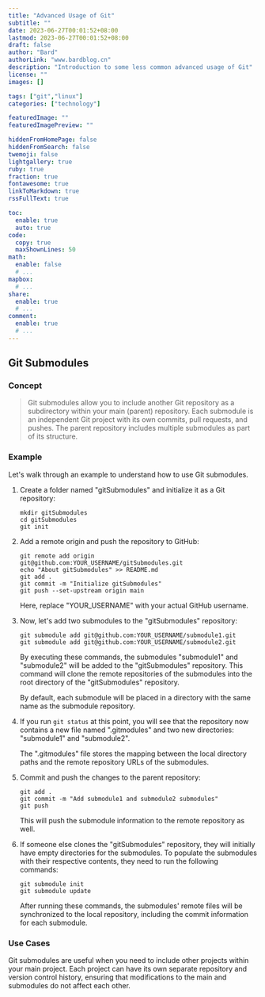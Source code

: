 ```yaml
---
title: "Advanced Usage of Git"
subtitle: ""
date: 2023-06-27T00:01:52+08:00
lastmod: 2023-06-27T00:01:52+08:00
draft: false
author: "Bard"
authorLink: "www.bardblog.cn"
description: "Introduction to some less common advanced usage of Git"
license: ""
images: []

tags: ["git","linux"]
categories: ["technology"]

featuredImage: ""
featuredImagePreview: ""

hiddenFromHomePage: false
hiddenFromSearch: false
twemoji: false
lightgallery: true
ruby: true
fraction: true
fontawesome: true
linkToMarkdown: true
rssFullText: true

toc:
  enable: true
  auto: true
code:
  copy: true
  maxShownLines: 50
math:
  enable: false
  # ...
mapbox:
  # ...
share:
  enable: true
  # ...
comment:
  enable: true
  # ...
---
```



## Git Submodules

### Concept
> Git submodules allow you to include another Git repository as a subdirectory within your main (parent) repository. Each submodule is an independent Git project with its own commits, pull requests, and pushes. The parent repository includes multiple submodules as part of its structure.

### Example
Let's walk through an example to understand how to use Git submodules.

1. Create a folder named "gitSubmodules" and initialize it as a Git repository:
   ```shell
   mkdir gitSubmodules
   cd gitSubmodules
   git init
   ```

2. Add a remote origin and push the repository to GitHub:
   ```shell
   git remote add origin git@github.com:YOUR_USERNAME/gitSubmodules.git
   echo "About gitSubmodules" >> README.md
   git add .
   git commit -m "Initialize gitSubmodules"
   git push --set-upstream origin main
   ```

   Here, replace "YOUR_USERNAME" with your actual GitHub username.

3. Now, let's add two submodules to the "gitSubmodules" repository:
   ```shell
   git submodule add git@github.com:YOUR_USERNAME/submodule1.git
   git submodule add git@github.com:YOUR_USERNAME/submodule2.git
   ```

   By executing these commands, the submodules "submodule1" and "submodule2" will be added to the "gitSubmodules" repository. This command will clone the remote repositories of the submodules into the root directory of the "gitSubmodules" repository.

   By default, each submodule will be placed in a directory with the same name as the submodule repository.

4. If you run `git status` at this point, you will see that the repository now contains a new file named ".gitmodules" and two new directories: "submodule1" and "submodule2".

   The ".gitmodules" file stores the mapping between the local directory paths and the remote repository URLs of the submodules.

5. Commit and push the changes to the parent repository:
   ```shell
   git add .
   git commit -m "Add submodule1 and submodule2 submodules"
   git push
   ```

   This will push the submodule information to the remote repository as well.

6. If someone else clones the "gitSubmodules" repository, they will initially have empty directories for the submodules. To populate the submodules with their respective contents, they need to run the following commands:
   ```shell
   git submodule init
   git submodule update
   ```

   After running these commands, the submodules' remote files will be synchronized to the local repository, including the commit information for each submodule.

### Use Cases
Git submodules are useful when you need to include other projects within your main project. Each project can have its own separate repository and version control history, ensuring that modifications to the main and submodules do not affect each other.